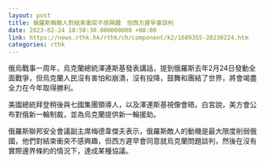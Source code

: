 ```yaml
---
layout: post
title: 俄羅斯稱敵人對結束衝突不感興趣　但西方遲早會談判
date: 2023-02-24 18:50:30.000000000 +08:00
link: https://news.rthk.hk/rthk/ch/component/k2/1689355-20230224.htm
categories: rthk
---
```


俄烏戰事一周年，烏克蘭總統澤連斯基發表講話，提到俄羅斯去年2月24日發動全面戰爭，但烏克蘭人民沒有害怕和崩潰，沒有投降，鼓舞和團結了世界，將會竭盡全力在今年取得勝利。

美國總統拜登稍後與七國集團領導人，以及澤連斯基視像會晤。白宮說，美方會公布對俄新一輪制裁，並為烏克蘭提供新一輪援助。

俄羅斯聯邦安全會議副主席梅德韋傑夫表示，俄羅斯敵人的動機是最大限度削弱俄國，他們對結束衝突不感興趣，但西方遲早會同意就烏克蘭問題談判，然後在沒有實際邊界條約的情況下，達成某種協議。

